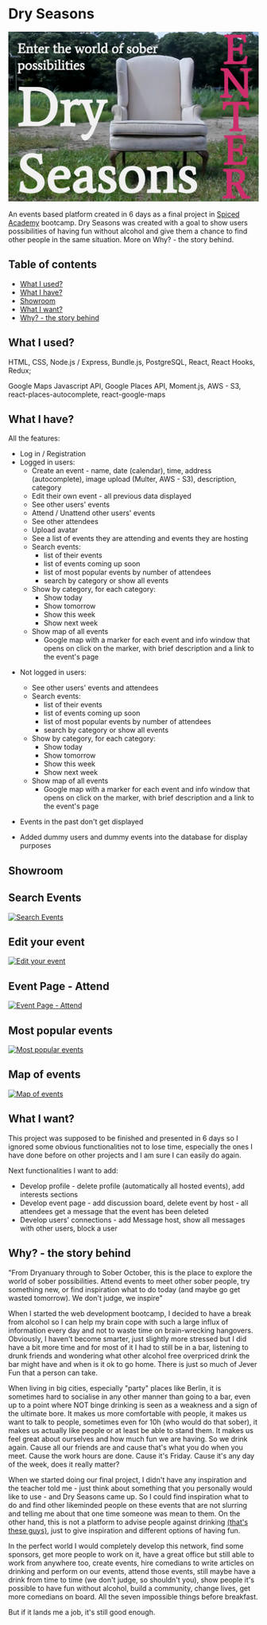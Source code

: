 # Dry Seasons

![Welcome Screenshot](/public/welcome-ss.png)

An events based platform created in 6 days as a final project in [Spiced Academy](https://www.spiced-academy.com/) bootcamp.
Dry Seasons was created with a goal to show users possibilities of having fun without alcohol and give them a chance to find other people in the same situation. More on Why? - the story behind.

## Table of contents

-   [What I used?](#what-i-used)
-   [What I have?](#what-i-have)
-   [Showroom](#showroom)
-   [What I want?](#what-i-want)
-   [Why? - the story behind](#why)

## What I used? <a name="what-i-used"></a>

HTML, CSS, Node.js / Express, Bundle.js, PostgreSQL, React, React Hooks, Redux;

Google Maps Javascript API, Google Places API, Moment.js, AWS - S3, react-places-autocomplete, react-google-maps

## What I have? <a name="what-i-have"></a>

All the features:

-   Log in / Registration
-   Logged in users:
    -   Create an event - name, date (calendar), time, address (autocomplete), image upload (Multer, AWS - S3), description, category
    -   Edit their own event - all previous data displayed
    -   See other users' events
    -   Attend / Unattend other users' events
    -   See other attendees
    -   Upload avatar
    -   See a list of events they are attending and events they are hosting
    -   Search events:
        -   list of their events
        -   list of events coming up soon
        -   list of most popular events by number of attendees
        -   search by category or show all events
    -   Show by category, for each category:
        -   Show today
        -   Show tomorrow
        -   Show this week
        -   Show next week
    -   Show map of all events
        -   Google map with a marker for each event and info window that opens on click on the marker, with brief description and a link to the event's page

*   Not logged in users:

    -   See other users' events and attendees
    -   Search events:
        -   list of their events
        -   list of events coming up soon
        -   list of most popular events by number of attendees
        -   search by category or show all events
    -   Show by category, for each category:
        -   Show today
        -   Show tomorrow
        -   Show this week
        -   Show next week
    -   Show map of all events
        -   Google map with a marker for each event and info window that opens on click on the marker, with brief description and a link to the event's page

*   Events in the past don't get displayed
*   Added dummy users and dummy events into the database for display purposes

## <a name="showroom"></a>Showroom

## Search Events

[![Search Events](https://i.gyazo.com/dd70d0735e0583a0387747e7432907e0.gif)](https://gyazo.com/dd70d0735e0583a0387747e7432907e0)

## Edit your event

[![Edit your event](https://i.gyazo.com/6f0ac49c4c9a781edc89752267a73caa.gif)](https://gyazo.com/6f0ac49c4c9a781edc89752267a73caa)

## Event Page - Attend

[![Event Page - Attend](https://i.gyazo.com/14e1c930f46a062a7d019cc644355ca6.gif)](https://gyazo.com/14e1c930f46a062a7d019cc644355ca6)

## Most popular events

[![Most popular events](https://i.gyazo.com/1d5e543e5338895a5bb2a4ee6b2c535b.gif)](https://gyazo.com/1d5e543e5338895a5bb2a4ee6b2c535b)

## Map of events

[![Map of events](https://i.gyazo.com/0b98c46b0ebfd35a478305e83c1bc4f4.gif)](https://gyazo.com/0b98c46b0ebfd35a478305e83c1bc4f4)

## <a name="what-i-want"></a>What I want?

This project was supposed to be finished and presented in 6 days so I ignored some obvious functionalities not to lose time, especially the ones I have done before on other projects and I am sure I can easily do again.

Next functionalities I want to add:

-   Develop profile - delete profile (automatically all hosted events), add interests sections
-   Develop event page - add discussion board, delete event by host - all attendees get a message that the event has been deleted
-   Develop users' connections - add Message host, show all messages with other users, block a user

## <a name="why"></a>Why? - the story behind

"From Dryanuary through to Sober October, this is the place to explore the world of sober possibilities. Attend events to meet other sober people, try something new, or find inspiration what to do today (and maybe go get wasted tomorrow). We don't judge, we inspire"

When I started the web development bootcamp, I decided to have a break from alcohol so I can help my brain cope with such a large influx of information every day and not to waste time on brain-wrecking hangovers. Obviously, I haven't become smarter, just slightly more stressed but I did have a bit more time and for most of it I had to still be in a bar, listening to drunk friends and wondering what other alcohol free overpriced drink the bar might have and when is it ok to go home. There is just so much of Jever Fun that a person can take.

When living in big cities, especially "party" places like Berlin, it is sometimes hard to socialise in any other manner than going to a bar, even up to a point where NOT binge drinking is seen as a weakness and a sign of the ultimate bore. It makes us more comfortable with people, it makes us want to talk to people, sometimes even for 10h (who would do that sober), it makes us actually like people or at least be able to stand them. It makes us feel great about ourselves and how much fun we are having. So we drink again. Cause all our friends are and cause that's what you do when you meet. Cause the work hours are done. Cause it's Friday. Cause it's any day of the week, does it really matter?

When we started doing our final project, I didn't have any inspiration and the teacher told me - just think about something that you personally would like to use - and Dry Seasons came up. So I could find inspiration what to do and find other likeminded people on these events that are not slurring and telling me about that one time someone was mean to them. On the other hand, this is not a platform to advise people against drinking [(that's these guys)](https://www.aa.org/), just to give inspiration and different options of having fun.

In the perfect world I would completely develop this network, find some sponsors, get more people to work on it, have a great office but still able to work from anywhere too, create events, hire comedians to write articles on drinking and perform on our events, attend those events, still maybe have a drink from time to time (we don't judge, so shouldn't you), show people it's possible to have fun without alcohol, build a community, change lives, get more comedians on board. All the seven impossible things before breakfast.

But if it lands me a job, it's still good enough.
